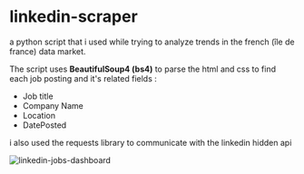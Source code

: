 ﻿# linkedin-scraper
 
 a python script that i used while trying to analyze trends in the french (île de france) data market.

The script uses **BeautifulSoup4 (bs4)** to parse the html and css to find each job posting and it's related fields : 
* Job title
* Company Name 
* Location
* DatePosted

i also used the requests library to communicate with the linkedin hidden api




![linkedin-jobs-dashboard](https://user-images.githubusercontent.com/123556972/236683830-64dc59db-ae8d-405d-bd75-7ef2fd14a127.png)
